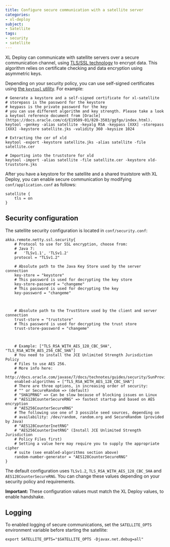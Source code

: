 ```yaml
---
title: Configure secure communication with a satellite server
categories:
- xl-deploy
subject:
- Satellite
tags:
- security
- satellite
---
```


XL Deploy can communicate with satellite servers over a secure communication channel, using [TLS/SSL technology](http://en.wikipedia.org/wiki/Transport_Layer_Security) to encrypt data. This algorithm relies on certificate checking and data encryption using asymmetric keys.
   
Depending on your security policy, you can use self-signed certificates using [the `keytool` utility](http://docs.oracle.com/javase/7/docs/technotes/tools/windows/keytool.html). For example:
   
    # Generate a keystore and a self-signed certificate for xl-satellite
    # storepass is the password for the keystore
    # keypass is the private password for the key
    # you can use different algorithm and key strength. Please take a look a keytool reference document from [Oracle](https://docs.oracle.com/cd/E19509-01/820-3503/ggfgo/index.html).
    keytool -genkey -alias satellite -keyalg RSA -keypass [XXX] -storepass [XXX] -keystore satellite.jks -validity 360 -keysize 1024
   
    # Extracting the cer of xld
    keytool -export -keystore satellite.jks -alias satellite -file satellite.cer
    
    # Importing into the truststore for xld
    keytool -import -alias satellite -file satellite.cer -keystore xld-truststore.jks

After you have a keystore for the satellite and a shared truststore with XL Deploy, you can enable secure communication by modifying `conf/application.conf` as follows:
 
    satellite {
        tls = on
    }

## Security configuration

The satellite security configuration is located in `conf/security.conf`:
    
    akka.remote.netty.ssl.security{
        # Protocol to use for SSL encryption, choose from:
        # Java 7:
        #   'TLSv1.1', 'TLSv1.2'
        protocol = "TLSv1.2"
        
        # Absolute path to the Java Key Store used by the server connection
        key-store = "keystore"
        # This password is used for decrypting the key store
        key-store-password = "changeme"
        # This password is used for decrypting the key
        key-password = "changeme"
        
        
        
        # Absolute path to the TrustStore used by the client and server connection
        trust-store = "truststore"
        # This password is used for decrypting the trust store
        trust-store-password = "changeme"
        
        
        
        # Example: ["TLS_RSA_WITH_AES_128_CBC_SHA", "TLS_RSA_WITH_AES_256_CBC_SHA"]
        # You need to install the JCE Unlimited Strength Jurisdiction Policy
        # Files to use AES 256.
        # More info here:
        # http://docs.oracle.com/javase/7/docs/technotes/guides/security/SunProviders.html#SunJCEP
        enabled-algorithms = ["TLS_RSA_WITH_AES_128_CBC_SHA"]
        # There are three options, in increasing order of security:
        # "" or SecureRandom => (default)
        # "SHA1PRNG" => Can be slow because of blocking issues on Linux
        # "AES128CounterSecureRNG" => fastest startup and based on AES encryption
        # "AES256CounterSecureRNG"
        # The following use one of 3 possible seed sources, depending on
        # availability: /dev/random, random.org and SecureRandom (provided by Java)
        # "AES128CounterInetRNG"
        # "AES256CounterInetRNG" (Install JCE Unlimited Strength Jurisdiction
        # Policy Files first)
        # Setting a value here may require you to supply the appropriate cipher
        # suite (see enabled-algorithms section above)
        random-number-generator = "AES128CounterSecureRNG"
    }

The default configuration uses `TLSv1.2`, `TLS_RSA_WITH_AES_128_CBC_SHA` and `AES128CounterSecureRNG`. You can change these values depending on your security policy and requirements.

**Important:** These configuration values must match the XL Deploy values, to enable handshake.

## Logging

To enabled logging of secure communications, set the `SATELLITE_OPTS` environment variable before starting the satellite:

    export SATELLITE_OPTS="$SATELLITE_OPTS -Djavax.net.debug=all"
